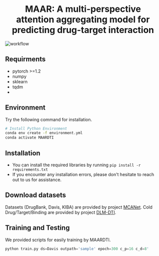 <h1 align="center">
MAAR: A multi-perspective attention aggregating model for predicting drug-target interaction
</h1>

![workflow](https://github.com/user-attachments/assets/15ae4eaf-9774-48c6-a6e9-f4c57da1b52e)

## Requirments
* pytorch >=1.2
* numpy
* sklearn
* tqdm
* 

## Environment
Try the following command for installation. 
```sh
# Install Python Environment
conda env create -f environment.yml
conda activate MAARDTI
```

## Installation
- You can install the required libraries by running `pip install -r requirements.txt`
- If you encounter any installation errors, please don't hesitate to reach out to us for assistance.

## Download datasets
Datasets (DrugBank, Davis, KIBA) are provided by project [MCANet](https://github.com/MrZQAQ/MCANet/tree/main).
Cold Drug/Target/Binding are provided by project [DLM-DTI](https://github.com/jonghyunlee1993/DLM-DTI_hint-based-learning/tree/master). 

## Training and Testing
We provided scripts for easily training by MAARDTI.
```python default
python train.py ds=Davis outpath='sample' epoch=300 c_p=16 c_d=8'
```


